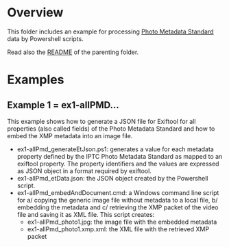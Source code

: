# Overview

This folder includes an example for processing [Photo Metadata Standard](https://iptc.org/standards/photo-metadata/iptc-standard/) data by Powershell scripts.

Read also the [README](../README.md) of the parenting folder.

# Examples

## Example 1 = ex1-allPMD...

This example shows how to generate a JSON file for Exiftool for all properties (also called fields) of the Photo Metadata Standard and how to embed the XMP metadata into an image file.

* ex1-allPmd_generateEtJson.ps1: generates a value for each metadata property defined by the IPTC Photo Metadata Standard as mapped to an exiftool property. The property identifiers and the values are expressed as JSON object in a format required by exiftool.
* ex1-allPmd_etData.json: the JSON object created by the Powershell script.
* ex1-allPmd_embedAndDocument.cmd: a Windows command line script for a/ copying the generic image file without metadata to a local file, b/ embedding the metadata and c/ retrieving the XMP packet of the video file and saving it as XML file. This script creates:
  * ex1-allPmd_photo1.jpg: the image file with the embedded metadata
  * ex1-allPmd_photo1.xmp.xml: the XML file with the retrieved XMP packet